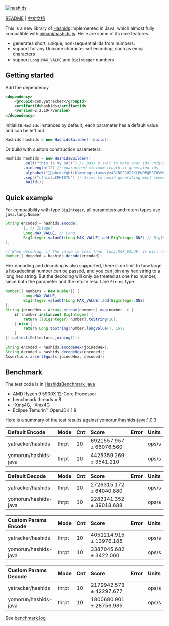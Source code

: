[![hashids](https://hashids.org/public/img/hashids.gif 'Hashids')](https://hashids.org/)

[README](README.md) | [中文文档](README_zh.md)

This is a new library of [Hashids](https://hashids.org) implemented in Java, which almost fully compatible with [niieani/hashids.js](https://github.com/niieani/hashids.js). Here are some of its nice features.

- generates short, unique, non-sequential ids from numbers.
- support for any Unicode character set encoding, such as emoji characters
- support `Long.MAX_VALUE` and `BigInteger` numbers

## Getting started

Add the dependency.

```xml
<dependency>
    <groupId>com.yatracker</groupId>
    <artifactId>hashids</artifactId>
    <version>2.2.10</version>
</dependency>
```

Initialize `Hashids` instances by default, each parameter has a default value and can be left out.

```java
Hashids hashids = new HashidsBuilder().build();
```

Or build with custom construction parameters.

```java
Hashids hashids = new HashidsBuilder()
        .salt("this is my salt") // pass a salt to make your ids unique
        .minLength(12) // guaranteed minimum length of generated ids
        .alphabet("🍭😚abcdefghijklmnopqrstuvwxyzABCDEFGHIJKLMNOPQRSTUVWXYZ1234567890")
        .seps("cfhistuCFHISTU") // tries to avoid generating most common English curse words by generating ids that never have the following letters next to each other
        .build();
```

## Quick example

For compatibility with type `BigInteger`, all parameters and return types use `java.lang.Number`

```java
String encoded = hashids.encode(
        1, // Integer
        Long.MAX_VALUE, // Long
        BigInteger.valueOf(Long.MAX_VALUE).add(BigInteger.ONE) // BigInteger
);

// When decoding, if the value is less than `Long.MAX_VALUE` it will return `Long`, otherwise it will return `BigInteger`.
Number[] decoded = hashids.decode(encoded);
```

Hex encoding and decoding is also supported, there is no limit to how large a hexadecimal number can be passed, and 
you can join any hex string to a long hex string. But the decoding will only be treated as one hex number, since 
both the parameter and the return result are `String` type.

```java
Number[] numbers = new Number[] {
        Long.MAX_VALUE, 
        BigInteger.valueOf(Long.MAX_VALUE).add(BigInteger.ONE)
};
String joinedHex = Arrays.stream(numbers).map(number -> {
    if (number instanceof BigInteger) {
        return ((BigInteger) number).toString(16);
    } else {
        return Long.toString(number.longValue(), 16);
    }
}).collect(Collectors.joining());

String encoded = hashids.encodeHex(joinedHex);
String decoded = hashids.decodeHex(encoded);
Assertions.assertEquals(joinedHex, decoded);
```

## Benchmark

The test code is in [HashidsBenchmark.java](src/test/java/com/yatracker/benchmark/HashidsBenchmark.java)

- AMD Ryzen 9 5900X 12-Core Processor
- benchmark threads = 8
- -Xms4G, -Xmx4G
- Eclipse Temurin™ OpenJDK 1.8

Here is a summary of the test results against [yomorun/hashids-java:1.0.3](https://github.com/yomorun/hashids-java)

| Default Encode       | Mode  | Cnt   | Score | Error | Units |
|:---------------------|:------|:------|:------|:------|:------|
| yatracker/hashids    | thrpt | 10 | 6921557.957 ± 66076.560 | | ops/s |
| yomorun/hashids-java | thrpt | 10 | 4425359.269 ±  3541.210 | | ops/s |

| Default Decode       | Mode  | Cnt   | Score | Error | Units |
|:---------------------|:------|:------|:------|:------|:------|
| yatracker/hashids    | thrpt | 10 | 2726315.172 ± 64040.880 | | ops/s |
| yomorun/hashids-java | thrpt | 10 | 2282141.352 ± 39018.688 | | ops/s |

| Custom Params Encode | Mode  | Cnt   | Score | Error | Units |
|:---------------------|:------|:------|:------|:------|:------|
| yatracker/hashids    | thrpt | 10 | 4051214.915 ± 13976.185 | | ops/s |
| yomorun/hashids-java | thrpt | 10 | 3387045.682 ±  3422.060 | | ops/s |

| Custom Params Decode | Mode  | Cnt   | Score | Error | Units |
|:---------------------|:------|:------|:------|:------|:------|
| yatracker/hashids    | thrpt | 10 | 2179942.573 ± 42297.677 | | ops/s |
| yomorun/hashids-java | thrpt | 10 | 1800680.901 ± 28756.985 | | ops/s |

See [benchmark.log](benchmark/benchmark.log)